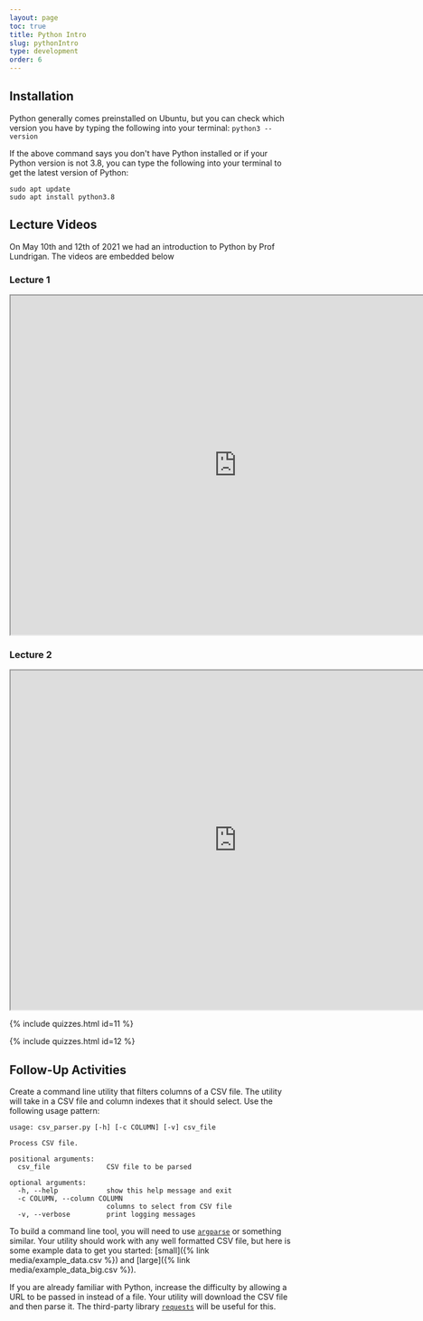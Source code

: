```yaml
---
layout: page
toc: true
title: Python Intro
slug: pythonIntro
type: development
order: 6
---
```


## Installation
Python generally comes preinstalled on Ubuntu, but you can check which version you have by typing the following into your terminal:
`python3 --version`

If the above command says you don't have Python installed or if your Python version is not 3.8, you can type the following into your terminal to get the latest version of Python:
```
sudo apt update
sudo apt install python3.8
```

## Lecture Videos
On May 10th and 12th of 2021 we had an introduction to Python by Prof Lundrigan. The videos are embedded below


### Lecture 1
<iframe width="800" height="600" allow="fullscreen" src="https://www.youtube.com/embed/KuD3mJxcwnk"> </iframe> 



### Lecture 2
<iframe width="800" height="600" allow="fullscreen" src="https://www.youtube.com/embed/sq0_nicEFH8"> </iframe> 


{% include quizzes.html id=11 %}

{% include quizzes.html id=12 %}

## Follow-Up Activities

Create a command line utility that filters columns of a CSV file. The utility will take in a CSV file and column indexes that it should select. Use the following usage pattern:

```
usage: csv_parser.py [-h] [-c COLUMN] [-v] csv_file

Process CSV file.

positional arguments:
  csv_file              CSV file to be parsed

optional arguments:
  -h, --help            show this help message and exit
  -c COLUMN, --column COLUMN
                        columns to select from CSV file
  -v, --verbose         print logging messages
```


To build a command line tool, you will need to use [`argparse`](https://docs.python.org/3/library/argparse.html) or something similar. Your utility should work with any well formatted CSV file, but here is some example data to get you started: [small]({% link media/example_data.csv %}) and [large]({% link media/example_data_big.csv %}).

If you are already familiar with Python, increase the difficulty by allowing a URL to be passed in instead of a file. Your utility will download the CSV file and then parse it. The third-party library [`requests`](https://docs.python-requests.org/en/master/) will be useful for this.
